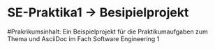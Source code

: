# SE-Praktika1 -> Besipielprojekt
#Prakrikumsinhalt: Ein Beispielprojekt für die Praktikumaufgaben zum Thema und AsciiDoc im Fach Software Engineering 1
